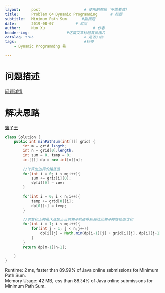 ```yaml
---
layout:     post   				    # 使用的布局（不需要改）
title:      Problem 64 Dynamic Programming      # 标题 
subtitle:   Minimum Path Sum       #副标题
date:       2019-08-07			# 时间
author:     Nuo Xu 						# 作者
header-img:              	#这篇文章标题背景图片
catalog: true 						# 是否归档
tags:								#标签
    - Dynamic Programming 易

---
```

# 问题描述
[问题详情](https://leetcode.com/problems/minimum-path-sum/)
# 解决思路
[篮子王](https://www.youtube.com/watch?v=fNlxSd9cGM0)
```java
class Solution {
    public int minPathSum(int[][] grid) {
        int m = grid.length;
        int n = grid[0].length;
        int sum = 0, temp = 0;
        int[][] dp = new int[m][n];
        
        //计算出边界的路径值
        for(int i = 0; i < m;i++){
            sum += grid[i][0];
            dp[i][0] = sum;
        }
        
        for(int i = 0; i < n;i++){
            temp += grid[0][i];
            dp[0][i] = temp;
        }
        
        //取左和上的最大值加上当前格子的值得到到达此格子的路径值之和
        for(int i = 1; i < m;i++){
            for(int j = 1; j < n;j++){
                dp[i][j] = Math.min(dp[i-1][j] + grid[i][j], dp[i][j-1] + grid[i][j]);
            } 
        }
        return dp[m-1][n-1];
        
    }
}
```
Runtime: 2 ms, faster than 89.99% of Java online submissions for Minimum Path Sum.  
Memory Usage: 42 MB, less than 88.34% of Java online submissions for Minimum Path Sum.